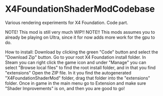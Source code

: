 # X4FoundationShaderModCodebase
Various rendering experiments for X4 Foundation. Code part.

NOTE! This mod is still very much WIP!!
NOTE!! This mods assumes you to already be playing on Ultra, since it for now adds more work for the gpu to do.

How to install:
Download by clicking the green "Code" button and select the "Download Zip" button.
Go to your root X4 Foundation install folder. In Steam you can right click the game icon and under "Manage" you can select "Browse local files" to find the root install folder, and in that you find "extensions" 
Open the ZIP file. In it you find the autogenerated "X4FoundationShaderMod" folder, drag that folder into the "extensions" folder.
Once in game in the main menu go to Extension and make sure "Shader Improvements" is on, and then you are good to go!
